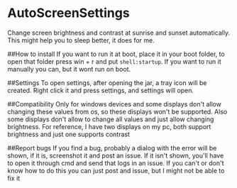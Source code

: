 # AutoScreenSettings
Change screen brightness and contrast at sunrise and sunset automatically. This might help you to sleep better, it does for me.

##How to install
If you want to run it at boot, place it in your boot folder, to open that folder press win + r and put `shell:startup`. If you want to run it manually you can, but it wont run on boot.

##Settings
To open settings, after opening the jar, a tray icon will be created. Right click it and press settings, and settings will open.

##Compatibility
Only for windows devices and some displays don't allow changing these values from os, so these displays won't be supported. Also some displays don't allow to change all values and just allow changing brightness. For reference, I have two displays on my pc, both support brightness and just one supports contrast

##Report bugs
If you find a bug, probably a dialog with the error will be shown, if it is, screenshot it and post an issue. If it isn't shown, you'll have to open it through cmd and send that logs in an issue. If you can't or don't know how to do this you can just post and issue, but I might not be able to fix it
